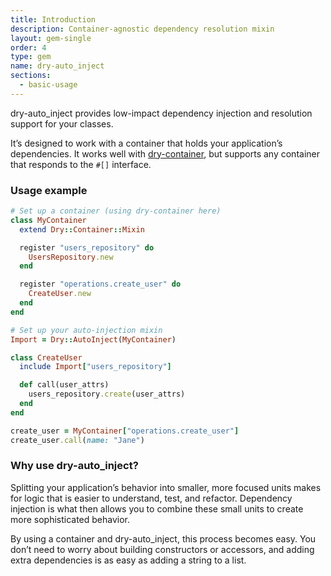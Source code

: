 ```yaml
---
title: Introduction
description: Container-agnostic dependency resolution mixin
layout: gem-single
order: 4
type: gem
name: dry-auto_inject
sections:
  - basic-usage
---
```


dry-auto\_inject provides low-impact dependency injection and resolution support for your classes.

It’s designed to work with a container that holds your application’s dependencies. It works well with [dry-container](/gems/dry-container), but supports any container that responds to the `#[]` interface.

### Usage example

```ruby
# Set up a container (using dry-container here)
class MyContainer
  extend Dry::Container::Mixin

  register "users_repository" do
    UsersRepository.new
  end

  register "operations.create_user" do
    CreateUser.new
  end
end

# Set up your auto-injection mixin
Import = Dry::AutoInject(MyContainer)

class CreateUser
  include Import["users_repository"]

  def call(user_attrs)
    users_repository.create(user_attrs)
  end
end

create_user = MyContainer["operations.create_user"]
create_user.call(name: "Jane")
```

### Why use dry-auto\_inject?

Splitting your application’s behavior into smaller, more focused units makes for logic that is easier to understand, test, and refactor. Dependency injection is what then allows you to combine these small units to create more sophisticated behavior.

By using a container and dry-auto\_inject, this process becomes easy. You don’t need to worry about building constructors or accessors, and adding extra dependencies is as easy as adding a string to a list.
